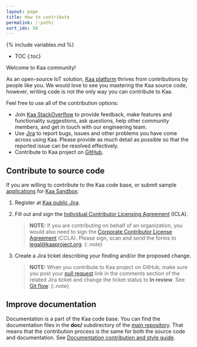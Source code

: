 ```yaml
---
layout: page
title: How to contribute
permalink: /:path/
sort_idx: 50
---
```


{% include variables.md %}

* TOC
{:toc}

Welcome to Kaa community!

As an open-source IoT solution, [Kaa platform]({{root_url}}Glossary/#kaa-platform) thrives from contributions by people like you.
We would love to see you mastering the Kaa source code, however, writing code is not the only way you can contribute to Kaa.

Feel free to use all of the contribution options:

- Join [Kaa StackOverflow](http://stackoverflow.com/questions/tagged/kaa) to provide feedback, make features and functionality suggestions, ask questions, help other community members, and get in touch with our engineering team.
- Use [Jira](http://jira.kaaproject.org/browse/KAA/) to report bugs, issues and other problems you have come across using Kaa.
Please provide as much detail as possible so that the reported issue can be resolved effectively.
- Contribute to Kaa project on [GitHub](https://github.com/kaaproject/kaa).

## Contribute to source code

If you are willing to contribute to the Kaa code base, or submit sample [applications]({{root_url}}Glossary/#kaa-application) for [Kaa Sandbox]({{root_url}}Glossary/#kaa-sandbox):

1. Register at [Kaa public Jira](http://jira.kaaproject.org/browse/KAA/).

2. Fill out and sign the [Individual Contributor Licensing Agreement](http://www.kaaproject.org/Uploads/ICLA.pdf) (ICLA).

	>**NOTE:** If you are contributing on behalf of an organization, you would also need to sign the [Corporate Contributor License Agreement](http://www.kaaproject.org/Uploads/CCLA.pdf) (CCLA).
	>Please sign, scan and send the forms to [legal@kaaproject.org](mailto:legal@kaaproject.org).
	{:.note}

3. Create a Jira ticket describing your finding and/or the proposed change.

	>**NOTE:** When you contribute to Kaa project on GitHub, make sure you post your [pull request](https://help.github.com/articles/using-pull-requests/) link in the comments section of the related Jira ticket and change the ticket status to **In review**.
	>See [Git flow]({{root_url}}Customization-guide/How-to-contribute/Git-flow/).
	{:.note}

## Improve documentation

Documentation is a part of the Kaa code base.
You can find the documentation files in the **doc/** subdirectory of the [main repository](https://github.com/kaaproject/kaa).
That means that the contribution process is the same for both the source code and documentation.
See [Documentation contribution and style guide]({{root_url}}Customization-guide/Documentation-contribution-and-style-guide/).